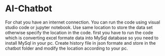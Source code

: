 # AI-Chatbot
For chat you have an internet connection.
You can run the code using visual studio code or jupyter notebook.
Use same location to store the data set otherwise specify the location in the code.
first you have to run the code which is converting excel formate data into MySql database so you need to install MySql in your pc.
Create history file in json formate and store in the chatbot folder and modify the location according to your pc. 
